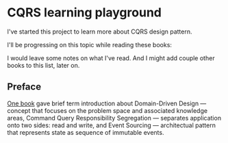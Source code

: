 CQRS learning playground
===

I've started this project to learn more about CQRS design pattern.

I'll be progressing on this topic while reading these books:

[1]: https://www.goodreads.com/book/show/44527347-practical-microservices "Practical Microservices. Build Event-Driven Architectures with Event Sourcing and CQRS by Ethan Garofolo, 2020"
[2]: https://www.goodreads.com/book/show/56312766-implementing-ddd-cqrs-and-event-sourcing "Implementing DDD, CQRS and Event Sourcing by Alex Lawrence, 2021"
[3]: https://www.goodreads.com/book/show/19086899-exploring-cqrs-and-event-sourcing "Exploring CQRS and Event Sourcing by Dominic Betts, Julian Domingez, Grigori Melnik, Fernando Simonazzi, Mani Subramanian, 2012"

I would leave some notes on what I've read. And I might add couple other books to this list, later on.

Preface
---

[One book][2] gave brief term introduction about Domain-Driven Design — concept that focuses on the problem space and associated knowledge areas,
Command Query Responsibility Segregation — separates application onto two sides: read and write, and Event Sourcing — architectual pattern that represents
state as sequence of immutable events.
